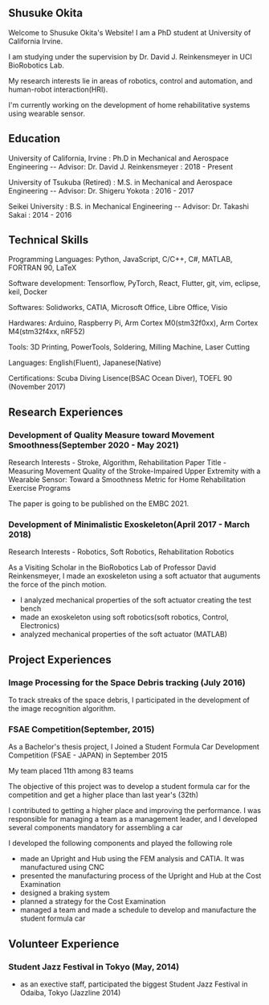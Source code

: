 ## Shusuke Okita

Welcome to Shusuke Okita's Website!
I am a PhD student at University of California Irvine.

I am studying under the supervision by Dr. David J. Reinkensmeyer in UCI BioRobotics Lab.

My research interests lie in areas of robotics, control and automation, and human-robot interaction(HRI).

I'm currently working on the development of home rehabilitative systems using wearable sensor.

## Education

University of California, Irvine : Ph.D in Mechanical and Aerospace Engineering  -- Advisor: Dr. David J. Reinkensmeyer : 2018 - Present

University of Tsukuba (Retired) : M.S. in Mechanical and Aerospace Engineering -- Advisor: Dr. Shigeru Yokota : 2016 - 2017

Seikei University : B.S. in Mechanical Engineering -- Advisor: Dr. Takashi Sakai : 2014 - 2016

## Technical Skills

Programming Languages: Python, JavaScript, C/C++, C#, MATLAB, FORTRAN 90, LaTeX 

Software development: Tensorflow, PyTorch, React, Flutter, git, vim, eclipse, keil, Docker

Softwares: Solidworks, CATIA, Microsoft Office, Libre Office, Visio

Hardwares: Arduino, Raspberry Pi, Arm Cortex M0(stm32f0xx), Arm Cortex M4(stm32f4xx, nRF52)

Tools: 3D Printing, PowerTools, Soldering, Milling Machine, Laser Cutting

Languages: English(Fluent), Japanese(Native)

Certifications: Scuba Diving Lisence(BSAC Ocean Diver), TOEFL 90 (November 2017)

## Research Experiences


### Development of Quality Measure toward Movement Smoothness(September 2020 - May 2021)
Research Interests - Stroke, Algorithm, Rehabilitation
Paper Title - Measuring Movement Quality of the Stroke-Impaired Upper
Extremity with a Wearable Sensor: Toward a Smoothness Metric for
Home Rehabilitation Exercise Programs

The paper is going to be published on the EMBC 2021.

### Development of Minimalistic Exoskeleton(April 2017 - March 2018)
Research Interests - Robotics, Soft Robotics, Rehabilitation Robotics

As a Visiting Scholar in the BioRobotics Lab of Professor David Reinkensmeyer, I made an exoskeleton using a soft actuator that auguments the force of the pinch motion.

- I analyzed mechanical properties of the soft actuator creating the test bench
- made an exoskeleton using soft robotics(soft robotics, Control, Electronics)
- analyzed mechanical properties of the soft actuator (MATLAB)

## Project Experiences

### Image Processing for the Space Debris tracking (July 2016)
To track streaks of the space debris, I participated in the development of the image recognition algorithm.

### FSAE Competition(September, 2015)
As a Bachelor's thesis project, I Joined a Student Formula Car Development Competition (FSAE - JAPAN) in September 2015

My team placed 11th among 83 teams

The objective of this project was to develop a student formula car for the competition and get a higher place than last year's (32th)

I contributed to getting a higher place and improving the performance. I was responsible for managing a team as a management leader, and I developed several components mandatory for assembling a car

I developed the following components and played the following role

- made an Upright and Hub using the FEM analysis and CATIA. It was manufactured using CNC
- presented the manufacturing process of the Upright and Hub at the Cost Examination
- designed a braking system
- planned a strategy for the Cost Examination
- managed a team and made a schedule to develop and manufacture the student formula car

## Volunteer Experience
### Student Jazz Festival in Tokyo (May, 2014)
- as an exective staff, participated the biggest Student Jazz Festival in Odaiba, Tokyo (Jazzline 2014)

